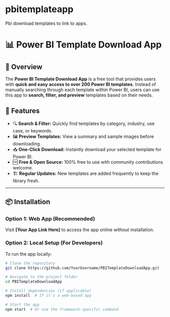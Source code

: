 # pbitemplateapp
Pbi download templates to link to apps.
# 📊 Power BI Template Download App

## 🚀 Overview

The **Power BI Template Download App** is a free tool that provides users with **quick and easy access to over 200 Power BI templates**. Instead of manually searching through each template within Power BI, users can use this app to **search, filter, and preview** templates based on their needs.

## 🎯 Features

- 🔍 **Search & Filter:** Quickly find templates by category, industry, use case, or keywords.
- 🖼 **Preview Templates:** View a summary and sample images before downloading.
- 📥 **One-Click Download:** Instantly download your selected template for Power BI.
- 🆓 **Free & Open Source:** 100% free to use with community contributions welcome.
- 🏗 **Regular Updates:** New templates are added frequently to keep the library fresh.

---

## 📦 Installation

### Option 1: Web App (Recommended)
Visit **[Your App Link Here]** to access the app online without installation.

### Option 2: Local Setup (For Developers)
To run the app locally:

```bash
# Clone the repository
git clone https://github.com/YourUsername/PBITemplateDownloadApp.git

# Navigate to the project folder
cd PBITemplateDownloadApp

# Install dependencies (if applicable)
npm install  # If it's a web-based app

# Start the app
npm start  # Or use the framework-specific command

